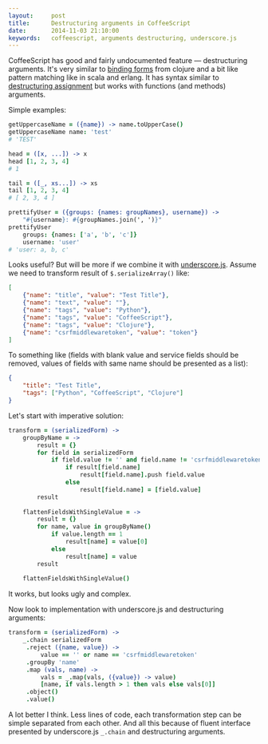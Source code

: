 ```yaml
---
layout:     post
title:      Destructuring arguments in CoffeeScript 
date:       2014-11-03 21:10:00
keywords:   coffeescript, arguments destructuring, underscore.js
---
```


CoffeeScript has good and fairly undocumented feature &mdash; destructuring arguments. It's
very similar to [binding forms](http://clojure.org/special_forms#toc18) from clojure
and a bit like pattern matching like in scala and erlang. It has syntax similar to [destructuring assignment](http://coffeescript.org/#destructuring)
but works with functions (and methods) arguments.

Simple examples:

```coffeescript
getUppercaseName = ({name}) -> name.toUpperCase()
getUppercaseName name: 'test'
# 'TEST'

head = ([x, ...]) -> x
head [1, 2, 3, 4]
# 1

tail = ([_, xs...]) -> xs
tail [1, 2, 3, 4]
# [ 2, 3, 4 ]

prettifyUser = ({groups: {names: groupNames}, username}) ->
    "#{username}: #{groupNames.join(', ')}"
prettifyUser 
    groups: {names: ['a', 'b', 'c']}
    username: 'user'
# 'user: a, b, c'
```

Looks useful? But will be more if we combine it with
[underscore.js](http://underscorejs.org/). Assume we need to transform result of
`$.serializeArray()` like:

```json
[
    {"name": "title", "value": "Test Title"},
    {"name": "text", "value": ""},
    {"name": "tags", "value": "Python"},
    {"name": "tags", "value": "CoffeeScript"},
    {"name": "tags", "value": "Clojure"},
    {"name": "csrfmiddlewaretoken", "value": "token"}
]
```

To something like (fields with blank value and service fields should be removed, values of
fields with same name should be presented as a list):

```json
{
    "title": "Test Title",
    "tags": ["Python", "CoffeeScript", "Clojure"]
}
```

Let's start with imperative solution:

```coffeescript
transform = (serializedForm) ->
    groupByName = ->
        result = {}
        for field in serializedForm
            if field.value != '' and field.name != 'csrfmiddlewaretoken'
                if result[field.name]
                    result[field.name].push field.value
                else
                    result[field.name] = [field.value]
        result
    
    flattenFieldsWithSingleValue = ->
        result = {}
        for name, value in groupByName()
            if value.length == 1
                result[name] = value[0]
            else
                result[name] = value
        result
    
    flattenFieldsWithSingleValue()
```

It works, but looks ugly and complex.

Now look to implementation with underscore.js and destructuring arguments:

```coffeescript
transform = (serializedForm) ->
    _.chain serializedForm
     .reject ({name, value}) ->
         value == '' or name == 'csrfmiddlewaretoken'
     .groupBy 'name'
     .map (vals, name) ->
         vals = _.map(vals, ({value}) -> value)
         [name, if vals.length > 1 then vals else vals[0]]
     .object()
     .value()
```

A lot better I think. Less lines of code, each transformation step can be simple
separated from each other. And all this because of fluent interface presented by
underscore.js `_.chain` and destructuring arguments.
